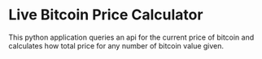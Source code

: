 # Live Bitcoin Price Calculator
This python application queries an api for the current price of bitcoin and calculates how
total price for any number of bitcoin value given.